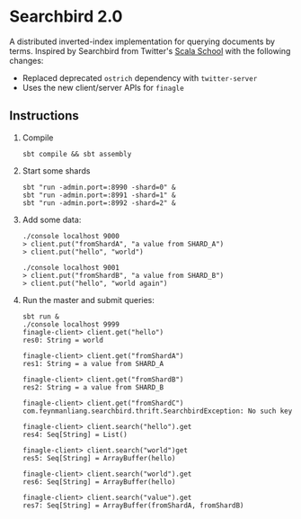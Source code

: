 # Searchbird 2.0
A distributed inverted-index implementation for querying documents by
terms. Inspired by Searchbird from Twitter's [Scala
School](https://twitter.github.io/scala_school/searchbird.html) with the
following changes:

 * Replaced deprecated `ostrich` dependency with `twitter-server`
 * Uses the new client/server APIs for `finagle`

## Instructions
 1. Compile

    ```
    sbt compile && sbt assembly
    ````

 2. Start some shards

    ```
    sbt "run -admin.port=:8990 -shard=0" &
    sbt "run -admin.port=:8991 -shard=1" &
    sbt "run -admin.port=:8992 -shard=2" &
    ```

 3. Add some data:
    ```
    ./console localhost 9000
    > client.put("fromShardA", "a value from SHARD_A")
    > client.put("hello", "world")

    ./console localhost 9001
    > client.put("fromShardB", "a value from SHARD_B")
    > client.put("hello", "world again")
    ```

 4. Run the master and submit queries:
    ```
    sbt run &
    ./console localhost 9999
    finagle-client> client.get("hello")
    res0: String = world

    finagle-client> client.get("fromShardA")
    res1: String = a value from SHARD_A

    finagle-client> client.get("fromShardB")
    res2: String = a value from SHARD_B

    finagle-client> client.get("fromShardC")
    com.feynmanliang.searchbird.thrift.SearchbirdException: No such key

    finagle-client> client.search("hello").get
    res4: Seq[String] = List()

    finagle-client> client.search("world")get
    res5: Seq[String] = ArrayBuffer(hello)

    finagle-client> client.search("world").get
    res6: Seq[String] = ArrayBuffer(hello)

    finagle-client> client.search("value").get
    res7: Seq[String] = ArrayBuffer(fromShardA, fromShardB)
    ```

